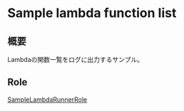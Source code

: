 # Sample lambda function list

## 概要

Lambdaの関数一覧をログに出力するサンプル。

## Role

[SampleLambdaRunnerRole](../aws_iam/sample_lambda_runner_role.md)
